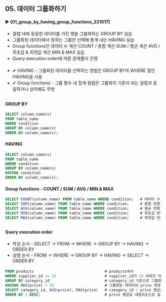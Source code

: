 ####  
## 05. 데이터 그룹화하기  
#### ► [01_group_by_having_group_functions_221017]  
- 컬럼 내에 동일한 데이터를 가진 행을 그룹화하는 GROUP BY 실습  
- 그룹화된 데이터에서 원하는 그룹만 선택해 통계 내는 HAVING 실습  
- Group functions인 데이터 수 계산 COUNT / 총합 계산 SUM / 평균 계산 AVG / 최솟값 & 최댓값 계산 MIN & MAX 실습  
- Query execution order에 따른 문제풀이 진행  
####  
- ✔︎ HAVING - 그룹화된 데이터를 선택하는 방법은 GROUP BY의 WHERE 절인 HAVING을 사용  
- ✔︎ Group functions - 그룹 함수 내 집계 컬럼은 그룹화의 기준이 되는 컬럼과 동일하거나 상이해도 무방  
##
#### GROUP BY
``` SQL
SELECT column_name(s)
FROM table_name
WHERE condition
GROUP BY column_name(s)
ORDER BY column_name(s);
```
#### HAVING
``` SQL
SELECT column_name(s)
FROM table_name
WHERE condition
GROUP BY column_name(s)
HAVING condition
ORDER BY column_name(s);
```
#### Group functions - COUNT / SUM / AVG / MIN & MAX
``` SQL
SELECT COUNT(column_name) FROM table_name WHERE condition;   # 데이터 수 반환
SELECT SUM(column_name) FROM table_name WHERE condition;     # 총합 반환
SELECT AVG(column_name) FROM table_name WHERE condition;     # 평균 반환
SELECT MIN(column_name) FROM table_name WHERE condition;     # 최솟값 반환
SELECT MAX(column_name) FROM table_name WHERE condition;     # 최댓값 반환
```
##
#### Query execution order
- 작성 순서 - SELECT → FROM → WHERE → GROUP BY → HAVING → ORDER BY
- 실행 순서 - FROM → WHERE → GROUP BY → HAVING → SELECT → ORDER BY
####
``` SQL
FROM products                                # products에서
WHERE supplier_id <= 10                      # supplier_id가 10 이하인 데이터를
GROUP BY category_id                         # category_id 기준으로 그룹화하고,
HAVING MAX(price) > 30                       # 그룹화된 데이터의 price 최댓값이 30을 초과하는
SELECT category_id, AVG(price), MAX(price)   # category_id / price 평균값 / price 최댓값을
ORDER BY 2 DESC;                             # price 평균값 내림차순으로 출력하기
```
####
